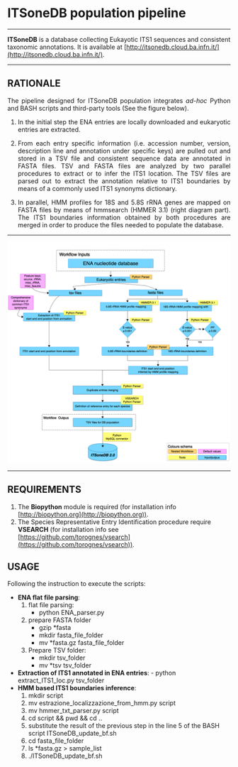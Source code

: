 # ITSoneDB population pipeline

___
**ITSoneDB** is a database collecting Eukayotic ITS1 sequences and consistent taxonomic annotations. It is available at [http://itsonedb.cloud.ba.infn.it/](http://itsonedb.cloud.ba.infn.it/). 
___
## RATIONALE  
<div align=justify>The pipeline designed for ITSoneDB population integrates <em>ad-hoc</em> Python and BASH scripts and third-party tools (See the figure below).

1. In the initial step the ENA entries are locally downloaded and eukaryotic entries are extracted.  

2. From each entry specific information (i.e. accession number, version, description line and annotation under specific keys) are pulled out and stored in a TSV file and consistent sequence data are annotated in FASTA files. TSV and FASTA files are analyzed by two parallel procedures to extract or to infer the ITS1 location. The TSV files are parsed out to extract the annotation relative to ITS1 boundaries by means of a commonly used ITS1 synonyms dictionary.
   
3. In parallel, HMM profiles for 18S and 5.8S rRNA genes are mapped on FASTA files by means of hmmsearch (HMMER 3.1) (right diagram part).  The ITS1 boundaries information obtained by both procedures are merged in order to produce the files needed to populate the database.</div>

___
![Alt text](ITSoneDB_Eukaryotes.tif "Pipeline steps developed to generate ITSoneDB")
___

## REQUIREMENTS
1. The **Biopython** module is required (for installation info [http://biopython.org](http://biopython.org)).
2. The Species Representative Entry Identification procedure require **VSEARCH** (for installation info see [https://github.com/torognes/vsearch](https://github.com/torognes/vsearch)).

## USAGE
Following the instruction to execute the scripts:
+ **ENA flat file parsing**:
    1. flat file parsing:
        - python ENA_parser.py
    2. prepare FASTA folder
        - gzip *fasta
        - mkdir fasta_file_folder
        - mv *fasta.gz fasta_file_folder
    3. Prepare TSV folder:
        - mkdir tsv_folder
        - mv *tsv tsv_folder
+ **Extraction of ITS1 annotated in ENA entries**:
        - python extract_ITS1_loc.py tsv_folder
+ **HMM based ITS1 boundaries inference**:
    1. mkdir script
    2. mv estrazione_localizzazione_from_hmm.py script
    3. mv hmmer_txt_parser.py script
    4. cd script && pwd && cd ..
    5. substitute the result of the previous step in the line 5 of the BASH script ITSoneDB_update_bf.sh
    6. cd fasta_file_folder 
    7. ls *fasta.gz > sample_list
    8. ./ITSoneDB_update_bf.sh

